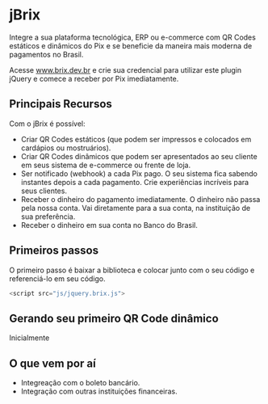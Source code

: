 # jBrix

Integre a sua plataforma tecnológica, ERP ou e-commerce com QR Codes estáticos e dinâmicos do Pix e se beneficie da maneira mais moderna de pagamentos no Brasil.

Acesse www.brix.dev.br e crie sua credencial para utilizar este plugin jQuery e comece a receber por Pix imediatamente.

## Principais Recursos 

Com o jBrix é possível:

* Criar QR Codes estáticos (que podem ser impressos e colocados em cardápios ou mostruários).
* Criar QR Codes dinâmicos que podem ser apresentados ao seu cliente em seus sistema de e-commerce ou frente de loja.
* Ser notificado (webhook) a cada Pix pago. O seu sistema fica sabendo instantes depois a cada pagamento. Crie experiências incríveis para seus clientes.
* Receber o dinheiro do pagamento imediatamente. O dinheiro não passa pela nossa conta. Vai diretamente para a sua conta, na instituição de sua preferência.
* Receber o dinheiro em sua conta no Banco do Brasil.

## Primeiros passos

O primeiro passo é baixar a biblioteca e colocar junto com o seu código e referenciá-lo em seu código.

```javascript
<script src="js/jquery.brix.js">
```

## Gerando seu primeiro QR Code dinâmico

Inicialmente 

## O que vem por aí

* Integreação com o boleto bancário.
* Integração com outras instituições financeiras.
